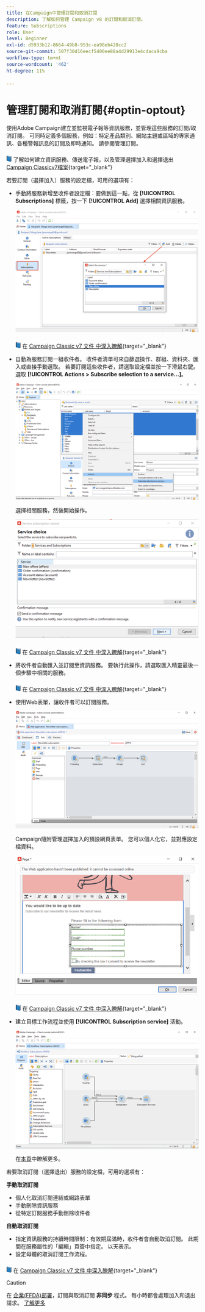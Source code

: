 ```yaml
---
title: 在Campaign中管理訂閱和取消訂閱
description: 了解如何管理 Campaign v8 的訂閱和取消訂閱。
feature: Subscriptions
role: User
level: Beginner
exl-id: d5933b12-8664-49b8-953c-ea98eb428cc2
source-git-commit: 507f30d16eecf5400ee88a4d29913e4cdaca9cba
workflow-type: tm+mt
source-wordcount: '462'
ht-degree: 11%

---
```


# 管理訂閱和取消訂閱{#optin-optout}

使用Adobe Campaign建立並監視電子報等資訊服務，並管理這些服務的訂閱/取消訂閱。 可同時定義多個服務，例如：特定產品類別、網站主題或區域的專家通訊、各種警報訊息的訂閱及即時通知。 請參閱管理訂閱。

![](../assets/do-not-localize/book.png) 了解如何建立資訊服務、傳送電子報，以及管理選擇加入和選擇退出 [Campaign Classicv7檔案](https://experienceleague.adobe.com/docs/campaign-classic/using/sending-messages/subscriptions-and-referrals/managing-subscriptions.html){target="_blank"}

若要訂閱（選擇加入）服務的設定檔，可用的選項有：

* 手動將服務新增至收件者設定檔：要做到這一點，從 **[!UICONTROL Subscriptions]** 標籤，按一下 **[!UICONTROL Add]** 選擇相關資訊服務。

   ![](assets/subscribe-to-a-service.png)

   ![](../assets/do-not-localize/book.png) 在 [Campaign Classic v7 文件 中深入瞭解](https://experienceleague.adobe.com/docs/campaign-classic/using/getting-started/profile-management/editing-a-profile.html?lang=en#deliveries-tab){target="_blank"}

* 自動為服務訂閱一組收件者。 收件者清單可來自篩選操作、群組、資料夾、匯入或直接手動選取。 若要訂閱這些收件者，請選取設定檔並按一下滑鼠右鍵。 選取 **[!UICONTROL Actions > Subscribe selection to a service...]**。

   ![](assets/subscribe-selection.png)

   選擇相關服務，然後開始操作。

   ![](assets/subscribe-confirm.png)

   ![](../assets/do-not-localize/book.png) 在 [Campaign Classic v7 文件 中深入瞭解](https://experienceleague.adobe.com/docs/campaign-classic/using/getting-started/profile-management/editing-a-profile.html?lang=en#deliveries-tab){target="_blank"}


* 將收件者自動匯入並訂閱至資訊服務。 要執行此操作，請選取匯入精靈最後一個步驟中相關的服務。

   ![](../assets/do-not-localize/book.png) 在 [Campaign Classic v7 文件 中深入瞭解](https://experienceleague.adobe.com/docs/campaign-classic/using/getting-started/importing-and-exporting-data/generic-imports-exports/executing-import-jobs.html?lang=en#step-5---additional-step-when-importing-recipients){target="_blank"}

* 使用Web表單，讓收件者可以訂閱服務。

   ![](assets/opt-in-webapp.png)

   Campaign隨附管理選擇加入的預設網頁表單。 您可以個人化它，並對應設定檔資料。

   ![](assets/web-app.png)

   ![](../assets/do-not-localize/book.png) 在 [Campaign Classic v7 文件 中深入瞭解](https://experienceleague.adobe.com/docs/campaign-classic/using/designing-content/web-forms/use-cases--web-forms.html?lang=en#create-a-subscription--form-with-double-opt-in){target="_blank"}


* 建立目標工作流程並使用 **[!UICONTROL Subscription service]** 活動。

   ![](assets/wf-subscription.png)

   在[本頁](https://experienceleague.adobe.com/docs/campaign/automation/workflows/wf-activities/targeting-activities/subscription-services.html)中瞭解更多。

若要取消訂閱（選擇退出）服務的設定檔，可用的選項有：

**手動取消訂閱**

* 個人化取消訂閱連結或網路表單
* 手動刪除資訊服務
* 從特定訂閱服務手動刪除收件者

**自動取消訂閱**

* 指定資訊服務的持續時間限制：有效期屆滿時，收件者會自動取消訂閱。 此期間在服務屬性的「編輯」頁簽中指定。 以天表示。
* 設定母體的取消訂閱工作流程。

![](../assets/do-not-localize/book.png) 在 [Campaign Classic v7 文件 中深入瞭解](https://experienceleague.adobe.com/docs/campaign-classic/using/sending-messages/subscriptions-and-referrals/managing-subscriptions.html?lang=en#unsubscribing-a-recipient-from-a-service){target="_blank"}


>[!CAUTION]
>
>在 [企業(FFDA)部署](../architecture/enterprise-deployment.md)，訂閱與取消訂閱 **非同步** 程式。 每小時都會處理加入和退出請求。 [了解更多](../architecture/new-apis.md#sub-apis)

<!--
You can also enable your delivery recipients to forward messages to a friend. To do this, insert the relevant links into your delivery. You may then track this sharing process as well as the number of visits to the concerned pages. 

![](../assets/do-not-localize/book.png) For more on this capability, refer to [Campaign Classic v7 documentation](https://experienceleague.adobe.com/docs/campaign-classic/using/sending-messages/subscriptions-and-referrals/viral-and-social-marketing.html?lang=en#viral-marketing--forward-to-a-friend){target="_blank"}
-->
